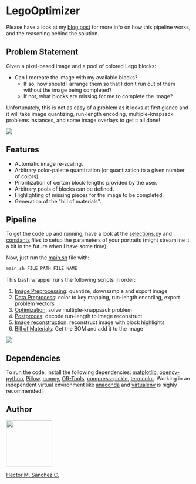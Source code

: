 # LegoOptimizer

Please have a look at my [blog post](https://chipdelmal.github.io/artsci/2022-04-04-LegoOptimizer.html) for more info on how this pipeline works, and the reasoning behind the solution.

## Problem Statement

Given a pixel-based image and a pool of colored Lego blocks: 

  * Can I recreate the image with my available blocks?
    * If so, how should I arrange them so that I don't run out of them without the image being completed?
    * If not, what blocks are missing for me to complete the image?

Unfortunately, this is not as easy of a problem as it looks at first glance and it will take image quantizing, run-length encoding, multiple-knapsack problems instances, and some image overlays to get it all done!


![](https://chipdelmal.github.io/media/lego/sami_FNL.png)

## Features

* Automatic image re-scaling.
* Arbitrary color-palette quantization (or quantization to a given number of colors).
* Prioritization of certain block-lengths provided by the user.
* Arbitrary pools of blocks can be defined.
* Highlighting of missing pieces for the image to be completed.
* Generation of the "bill of materials".


## Pipeline

To get the code up and running, have a look at the [selections.py](./selections.py) and [constants](./constants.py) files to setup the parameters of your portraits (might streamline it a bit in the future when I have some time).

Now, just run the [main.sh](./main.sh) file with:

``` bash
main.sh FILE_PATH FILE_NAME
```


This bash wrapper runs the following scripts in order:

1. [Image Preprocessing](./pimage.py): quantize, downsample and export image
2. [Data Preprocess](./preprocess.py): color to key mapping, run-length encoding, export problem vectors
3. [Optimization](./optimizer.py): solve multiple-knappsack problem
4. [Postproces](./decoder.py): decode run-length to image reconstruct
5. [Image reconstruction](./reconstruct.py): reconstruct image with block highlights
6. [Bill of Materials](./bom.py): Get the BOM and add it to the image


![](https://chipdelmal.github.io/media/lego/demo.png)


## Dependencies

To run the code, install the following dependencies: [matplotlib](https://matplotlib.org/), [opencv-python](https://pypi.org/project/opencv-python/), [Pillow](https://pillow.readthedocs.io/en/stable/), [numpy](https://numpy.org/), [OR-Tools](https://developers.google.com/optimization/install), [compress-pickle](https://pypi.org/project/compress-pickle/), [termcolor](https://pypi.org/project/termcolor2/). Working in an independent virtual environment like [anaconda](https://www.anaconda.com/) and [virtualenv](https://virtualenv.pypa.io/en/latest/) is highly recommended!


## Author

<img src="https://chipdelmal.github.io/MGSurvE_Presentations/2022_Lab/images/detective.png" height="125px" align="middle">

[Héctor M. Sánchez C.](https://chipdelmal.github.io/)
